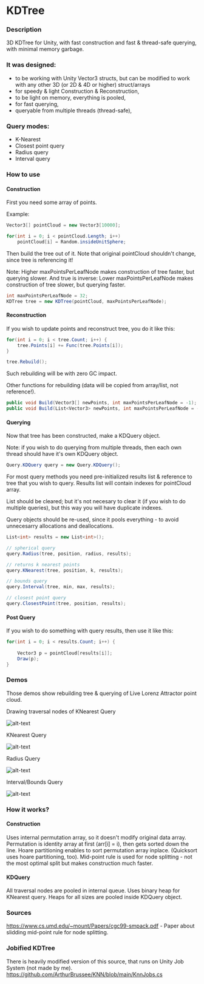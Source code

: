 # KDTree

### Description

3D KDTree for Unity, with fast construction and fast & thread-safe querying, with minimal memory garbage.

### It was designed:

* to be working with Unity Vector3 structs, but can be modified to work with any other 3D (or 2D & 4D or higher) struct/arrays
* for speedy & light Construction & Reconstruction,
* to be light on memory, everything is pooled,
* for fast querying, 
* queryable from multiple threads (thread-safe),

### Query modes:
* K-Nearest
* Closest point query
* Radius query
* Interval query

### How to use

#### Construction

First you need some array of points.

Example:

```cs
Vector3[] pointCloud = new Vector3[10000];

for(int i = 0; i < pointCloud.Length; i++)
	pointCloud[i] = Random.insideUnitSphere;
```

Then build the tree out of it. Note that original pointCloud shouldn't change, since tree is referencing it!

Note: Higher maxPointsPerLeafNode makes construction of tree faster, but querying slower.
And true is inverse: Lower maxPointsPerLeafNode makes construction of tree slower, but querying faster.
```cs
int maxPointsPerLeafNode = 32;
KDTree tree = new KDTree(pointCloud, maxPointsPerLeafNode);
```

#### Reconstruction

If you wish to update points and reconstruct tree, you do it like this:

```cs
for(int i = 0; i < tree.Count; i++) {
    tree.Points[i] += Func(tree.Points[i]);
}

tree.Rebuild();
```

Such rebuilding will be with zero GC impact.

Other functions for rebuilding (data will be copied from array/list, not reference!).
```cs
public void Build(Vector3[] newPoints, int maxPointsPerLeafNode = -1);
public void Build(List<Vector3> newPoints, int maxPointsPerLeafNode = -1);
```

#### Querying

Now that tree has been constructed, make a KDQuery object. 

Note: if you wish to do querying from multiple threads, then each own thread should have it's own KDQuery object.

```cs
Query.KDQuery query = new Query.KDQuery();
```

For most query methods you need pre-initialized results list & reference to tree that you wish to query.
Results list will contain indexes for pointCloud array.

List should be cleared; but it's not necesary to clear it (if you wish to do multiple queries), but this way you will have duplicate indexes.

Query objects should be re-used, since it pools everything - to avoid unnecesarry allocations and deallocations.
```cs
List<int> results = new List<int>();

// spherical query
query.Radius(tree, position, radius, results);

// returns k nearest points         
query.KNearest(tree, position, k, results);

// bounds query
query.Interval(tree, min, max, results);

// closest point query
query.ClosestPoint(tree, position, results);
```

#### Post Query

If you wish to do something with query results, then use it like this:
```cs
for(int i = 0; i < results.Count; i++) {
	
	Vector3 p = pointCloud[results[i]];
	Draw(p);
}
```

### Demos

Those demos show rebuilding tree & querying of Live Lorenz Attractor point cloud.

Drawing traversal nodes of KNearest Query

![alt-text](https://raw.githubusercontent.com/viliwonka/KDTree/master/Media/FrontPic.PNG)

KNearest Query

![alt-text](https://raw.githubusercontent.com/viliwonka/KDTree/master/Media/KNearestQuery.gif)

Radius Query

![alt-text](https://raw.githubusercontent.com/viliwonka/KDTree/master/Media/RadiusQuery.gif)

Interval/Bounds Query

![alt-text](https://raw.githubusercontent.com/viliwonka/KDTree/master/Media/IntervalQuery.gif)


### How it works?

#### Construction

Uses internal permutation array, so it doesn't modify original data array. Permutation is identity array at first (arr[i] = i), then gets sorted down the line.
Hoare partitioning enables to sort permutation array inplace. (Quicksort uses hoare partitioning, too).
Mid-point rule is used for node splitting - not the most optimal split but makes construction much faster.

#### KDQuery

All traversal nodes are pooled in internal queue.
Uses binary heap for KNearest query. Heaps for all sizes are pooled inside KDQuery object.

### Sources

https://www.cs.umd.edu/~mount/Papers/cgc99-smpack.pdf - Paper about slidding mid-point rule for node splitting.

### Jobified KDTree

There is heavily modified version of this source, that runs on Unity Job System (not made by me).
https://github.com/ArthurBrussee/KNN/blob/main/KnnJobs.cs
